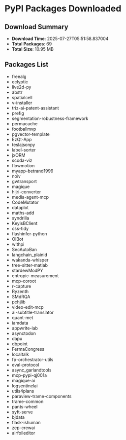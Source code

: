 # PyPI Packages Downloaded

## Download Summary
- **Download Time**: 2025-07-27T05:51:58.837004
- **Total Packages**: 69
- **Total Size**: 10.95 MB

## Packages List
- freealg
- eclyptic
- live2d-py
- abstr
- spatialcell
- v-installer
- triz-ai-patent-assistant
- prefig
- segmentation-robustness-framework
- permacache
- footballmvp
- pgvector-template
- EzQt-App
- teslajsonpy
- label-sorter
- jxORM
- scoda-viz
- flowmotion
- myapp-betrand1999
- noiv
- gwtransport
- magique
- hijri-converter
- media-agent-mcp
- CodeMutator
- dataplot
- maths-add
- syndrilla
- KeyisBClient
- css-tidy
- flashinfer-python
- OiBot
- withpi
- SecAutoBan
- langchain_plainid
- wakanda-whisper
- tree-sitter-matlab
- stardewModPY
- entropic-measurement
- mcp-coroot
- r-capture
- Ryzenth
- SMdRQA
- pchjlib
- video-edit-mcp
- ai-subtitle-translator
- quant-met
- iamdata
- appwrite-lab
- asynctodon
- dapu
- dbpoint
- FermaCongress
- localtalk
- fp-orchestrator-utils
- eval-protocol
- async_garlandtools
- mcp-pypi-qj001a
- magique-ai
- logsentinelai
- utils4plans
- paraview-trame-components
- trame-common
- pants-wheel
- syft-serve
- bjdata
- flask-ishuman
- zep-crewai
- airfoileditor

